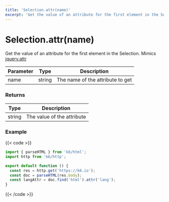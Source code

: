 ```yaml
---
title: 'Selection.attr(name)'
excerpt: 'Get the value of an attribute for the first element in the Selection.'
---
```


# Selection.attr(name)

Get the value of an attribute for the first element in the Selection.
Mimics [jquery.attr](https://api.jquery.com/attr/)

| Parameter | Type   | Description                      |
| --------- | ------ | -------------------------------- |
| name      | string | The name of the attribute to get |

### Returns

| Type   | Description                |
| ------ | -------------------------- |
| string | The value of the attribute |

### Example

{{< code >}}

```javascript
import { parseHTML } from 'k6/html';
import http from 'k6/http';

export default function () {
  const res = http.get('https://k6.io');
  const doc = parseHTML(res.body);
  const langAttr = doc.find('html').attr('lang');
}
```

{{< /code >}}
